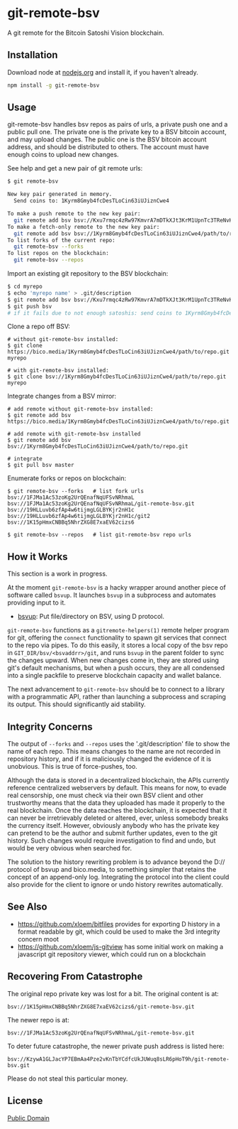 # git-remote-bsv

A git remote for the Bitcoin Satoshi Vision blockchain.

## Installation
Download node at [nodejs.org](http://nodejs.org) and install it, if you haven't already.

```sh
npm install -g git-remote-bsv
```

## Usage

git-remote-bsv handles bsv repos as pairs of urls, a private push one and a public pull one.
The private one is the private key to a BSV bitcoin account, and may upload changes.
The public one is the BSV bitcoin account address, and should be distributed to others.
The account must have enough coins to upload new changes.

See help and get a new pair of git remote urls:
```sh
$ git remote-bsv

New key pair generated in memory.
  Send coins to: 1Kyrm8Gmyb4fcDesTLoCin63iUJiznCwe4

To make a push remote to the new key pair:
  git remote add bsv bsv://Kxu7rmqc4zRw97KmvrA7mDTkXJt3KrM1UpnTc3TReNvKBm4pUpra/path/to/repo.git
To make a fetch-only remote to the new key pair:
  git remote add bsv bsv://1Kyrm8Gmyb4fcDesTLoCin63iUJiznCwe4/path/to/repo.git
To list forks of the current repo:
  git remote-bsv --forks
To list repos on the blockchain:
  git remote-bsv --repos

```

Import an existing git repository to the BSV blockchain:
```sh
$ cd myrepo
$ echo 'myrepo name' > .git/description
$ git remote add bsv bsv://Kxu7rmqc4zRw97KmvrA7mDTkXJt3KrM1UpnTc3TReNvKBm4pUpra/path/to/repo.git
$ git push bsv
# if it fails due to not enough satoshis: send coins to 1Kyrm8Gmyb4fcDesTLoCin63iUJiznCwe4 and try again
```

Clone a repo off BSV:
```
# without git-remote-bsv installed:
$ git clone https://bico.media/1Kyrm8Gmyb4fcDesTLoCin63iUJiznCwe4/path/to/repo.git myrepo

# with git-remote-bsv installed:
$ git clone bsv://1Kyrm8Gmyb4fcDesTLoCin63iUJiznCwe4/path/to/repo.git myrepo
```

Integrate changes from a BSV mirror:
```
# add remote without git-remote-bsv installed:
$ git remote add bsv https://bico.media/1Kyrm8Gmyb4fcDesTLoCin63iUJiznCwe4/path/to/repo.git

# add remote with git-remote-bsv installed
$ git remote add bsv bsv://1Kyrm8Gmyb4fcDesTLoCin63iUJiznCwe4/path/to/repo.git

# integrate
$ git pull bsv master
```

Enumerate forks or repos on blockchain:
```
$ git remote-bsv --forks   # list fork urls
bsv://1FJMa1Ac53zoKg2UrQEnafNqUFSvNRhmaL
bsv://1FJMa1Ac53zoKg2UrQEnafNqUFSvNRhmaL/git-remote-bsv.git
bsv://19HLLuvb6zfAp4w6tijmgLGLBYKjr2nH1c
bsv://19HLLuvb6zfAp4w6tijmgLGLBYKjr2nH1c/git2
bsv://1K15pHmxCNBBq5NhrZXG8E7xaEV62cizs6

$ git remote-bsv --repos   # list git-remote-bsv repo urls
```

## How it Works

This section is a work in progress.

At the moment `git-remote-bsv` is a hacky wrapper around another piece of software called
`bsvup`.  It launches `bsvup` in a subprocess and automates providing input to it.

- [bsvup](https://github.com/monkeylord/bsvup): Put file/directory on BSV, using D protocol.

`git-remote-bsv` functions as a `gitremote-helpers(1)` remote helper program for git, offering
the `connect` functionality to spawn git services that connect to the repo via pipes.  To do
this easily, it stores a local copy of the bsv repo in `GIT_DIR/bsv/<bsvaddrr>/git`, and runs
`bsvup` in the parent folder to sync the changes upward.  When new changes come in, they are
stored using git's default mechanisms, but when a push occurs, they are all condensed into
a single packfile to preserve blockchain capacity and wallet balance.

The next advancement to `git-remote-bsv` should be to connect to a library with a programmatic
API, rather than launching a subprocess and scraping its output.  This should significantly aid
stability.

## Integrity Concerns

The output of `--forks` and `--repos` uses the '.git/description' file to show the name of
each repo.  This means changes to the name are not recorded in repository history, and if
it is maliciously changed the evidence of it is unobvious.  This is true of force-pushes,
too.

Although the data is stored in a decentralized blockchain, the APIs currently reference
centralized webservers by default.  This means for now, to evade real censorship, one must
check via their own BSV client and other trustworthy means that the data they uploaded
has made it properly to the real blockchain.  Once the data reaches the blockchain, it
is expected that it can never be irretrievably deleted or altered, ever, unless somebody
breaks the currency itself.  However, obviously anybody who has the private key can pretend
to be the author and submit further updates, even to the git history.  Such changes would
require investigation to find and undo, but would be very obvious when searched for.

The solution to the history rewriting problem is to advance beyond the D:// protocol
of bsvup and bico.media, to something simpler that retains the concept of an append-only
log.  Integrating the protocol into the client could also provide for the client to
ignore or undo history rewrites automatically.

## See Also

- https://github.com/xloem/bitfiles provides for exporting D history in a format readable by git, which could be used to make the 3rd integrity concern moot
- https://github.com/xloem/js-gitview has some initial work on making a javascript git repository viewer, which could run on a blockchain

## Recovering From Catastrophe

The original repo private key was lost for a bit.  The original content is at:

    bsv://1K15pHmxCNBBq5NhrZXG8E7xaEV62cizs6/git-remote-bsv.git

The newer repo is at:

    bsv://1FJMa1Ac53zoKg2UrQEnafNqUFSvNRhmaL/git-remote-bsv.git

To deter future catastrophe, the newer private push address is listed here:

    bsv://KzywA1GLJacYP7EBmAa4Pze2vKnTbYCdfcUkJUWuq8sLR6pHoT9h/git-remote-bsv.git

Please do not steal this particular money.

## License
[Public Domain]()
